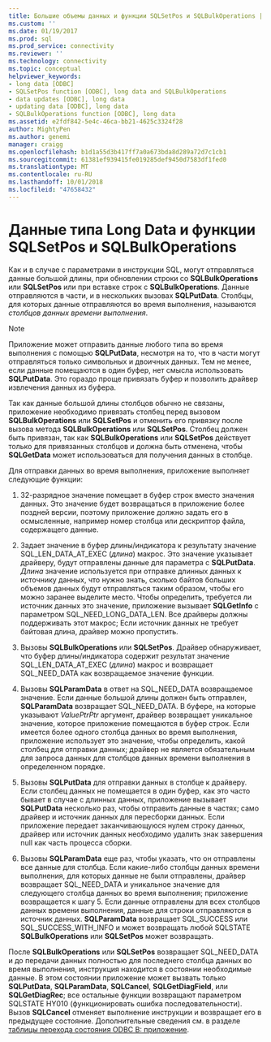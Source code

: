```yaml
---
title: Большие объемы данных и функции SQLSetPos и SQLBulkOperations | Документация Майкрософт
ms.custom: ''
ms.date: 01/19/2017
ms.prod: sql
ms.prod_service: connectivity
ms.reviewer: ''
ms.technology: connectivity
ms.topic: conceptual
helpviewer_keywords:
- long data [ODBC]
- SQLSetPos function [ODBC], long data and SQLBulkOperations
- data updates [ODBC], long data
- updating data [ODBC], long data
- SQLBulkOperations function [ODBC], long data
ms.assetid: e2fdf842-5e4c-46ca-bb21-4625c3324f28
author: MightyPen
ms.author: genemi
manager: craigg
ms.openlocfilehash: b1d1a55d3b417ff7a0a673bda8d289a72d7c1cb1
ms.sourcegitcommit: 61381ef939415fe019285def9450d7583df1fed0
ms.translationtype: MT
ms.contentlocale: ru-RU
ms.lasthandoff: 10/01/2018
ms.locfileid: "47658432"
---
```

# <a name="long-data-and-sqlsetpos-and-sqlbulkoperations"></a>Данные типа Long Data и функции SQLSetPos и SQLBulkOperations
Как и в случае с параметрами в инструкции SQL, могут отправляться данные большой длины, при обновлении строки со **SQLBulkOperations** или **SQLSetPos** или при вставке строк с **SQLBulkOperations**. Данные отправляются в части, и в нескольких вызовах **SQLPutData**. Столбцы, для которых данные отправляются во время выполнения, называются *столбцов данных времени выполнения*.  
  
> [!NOTE]  
>  Приложение может отправить данные любого типа во время выполнения с помощью **SQLPutData**, несмотря на то, что в части могут отправляться только символьных и двоичных данных. Тем не менее, если данные помещаются в один буфер, нет смысла использовать **SQLPutData**. Это гораздо проще привязать буфер и позволить драйвер извлечения данных из буфера.  
  
 Так как данные большой длины столбцов обычно не связаны, приложение необходимо привязать столбец перед вызовом **SQLBulkOperations** или **SQLSetPos** и отменить его привязку после вызова метода **SQLBulkOperations**  или **SQLSetPos**. Столбец должен быть привязан, так как **SQLBulkOperations** или **SQLSetPos** действует только для привязанных столбцов и должна быть отменена, чтобы **SQLGetData** может использоваться для получения данных в столбце.  
  
 Для отправки данных во время выполнения, приложение выполняет следующие функции:  
  
1.  32-разрядное значение помещает в буфер строк вместо значения данных. Это значение будет возвращаться в приложение более поздней версии, поэтому приложение должно задать его в осмысленные, например номер столбца или дескриптор файла, содержащего данные.  
  
2.  Задает значение в буфер длины/индикатора к результату значение SQL_LEN_DATA_AT_EXEC (*длина*) макрос. Это значение указывает драйверу, будут отправлены данные для параметра с **SQLPutData**. *Длина* значение используется при отправке длинных данных к источнику данных, что нужно знать, сколько байтов больших объемов данных будут отправляться таким образом, чтобы его можно заранее выделите место. Чтобы определить, требуется ли источник данных это значение, приложение вызывает **SQLGetInfo** с параметром SQL_NEED_LONG_DATA_LEN. Все драйверы должны поддерживать этот макрос; Если источник данных не требует байтовая длина, драйвер можно пропустить.  
  
3.  Вызовы **SQLBulkOperations** или **SQLSetPos**. Драйвер обнаруживает, что буфер длины/индикатора содержит результат значение SQL_LEN_DATA_AT_EXEC (*длина*) макрос и возвращает SQL_NEED_DATA как возвращаемое значение функции.  
  
4.  Вызовы **SQLParamData** в ответ на SQL_NEED_DATA возвращаемое значение. Если данные большой длины должен быть отправлен, **SQLParamData** возвращает SQL_NEED_DATA. В буфере, на которые указывают *ValuePtrPtr* аргумент, драйвер возвращает уникальное значение, которое приложение помещаются в буфер строк. Если имеется более одного столбца данных во время выполнения, приложение использует это значение, чтобы определить, какой столбец для отправки данных; драйвер не является обязательным для запроса данных для столбцов данных времени выполнения в определенном порядке.  
  
5.  Вызовы **SQLPutData** для отправки данных в столбце к драйверу. Если столбец данных не помещается в один буфер, как это часто бывает в случае с длинных данных, приложение вызывает **SQLPutData** несколько раз, чтобы отправить данные в частях; само драйвер и источник данных для пересборки данных. Если приложение передает заканчивающуюся нулем строку данных, драйвер или источник данных необходимо удалить знак завершения null как часть процесса сборки.  
  
6.  Вызовы **SQLParamData** еще раз, чтобы указать, что он отправлены все данные для столбца. Если какие-либо столбцы данных времени выполнения, для которых данные не были отправлены, драйвер возвращает SQL_NEED_DATA и уникальное значение для следующего столбца данных во время выполнения; приложение возвращается к шагу 5. Если данные отправлены для всех столбцов данных времени выполнения, данные для строки отправляются в источник данных. **SQLParamData** возвращает SQL_SUCCESS или SQL_SUCCESS_WITH_INFO и может возвращать любой SQLSTATE **SQLBulkOperations** или **SQLSetPos** может возвращать.  
  
 После **SQLBulkOperations** или **SQLSetPos** возвращает SQL_NEED_DATA и до передачи данных полностью для последнего столбца данных во время выполнения, инструкция находится в состоянии необходимые данные. В этом состоянии приложение может вызвать только **SQLPutData**, **SQLParamData**, **SQLCancel**, **SQLGetDiagField**, или **SQLGetDiagRec**; все остальные функции возвращают параметром SQLSTATE HY010 (функционировать ошибка последовательности). Вызов **SQLCancel** отменяет выполнение инструкции и возвращает его в предыдущее состояние. Дополнительные сведения см. в разделе [таблицы перехода состояния ODBC B: приложение](../../../odbc/reference/appendixes/appendix-b-odbc-state-transition-tables.md).
